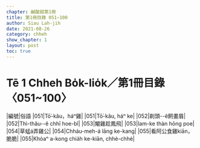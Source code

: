 ```yaml
---
chapter: 鹹酸甜第1冊
title: 第1冊目錄 051~100
author: Siau Lah-jih
date: 2021-08-26
category: chheh
show_chapter: 1
layout: post
toc: true
---
```


# Tē 1 Chheh Bo̍k-lio̍k／第1冊目錄 〈051~100〉



|編號|俗語
|051|Tō͘-kâu，háⁿ雞|
|051|Tō͘-kâu, háⁿ ke|
|052|剃頭--ê飼畫眉|
|052|Thì-thâu--ê chhī hoe-bî|
|053|閹雞趁鳳飛|
|053|Iam-ke thàn hōng poe|
|054|草蜢á弄雞公|
|054|Chháu-meh-á lāng ke-kang|
|055|看阿公食雞kiān，脆脆|
|055|Khòaⁿ a-kong chia̍h ke-kiān, chhè-chhè|
